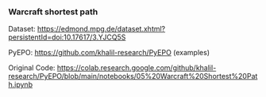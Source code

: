 ### Warcraft shortest path

Dataset: https://edmond.mpg.de/dataset.xhtml?persistentId=doi:10.17617/3.YJCQ5S

PyEPO: https://github.com/khalil-research/PyEPO (examples)

Original Code: https://colab.research.google.com/github/khalil-research/PyEPO/blob/main/notebooks/05%20Warcraft%20Shortest%20Path.ipynb

